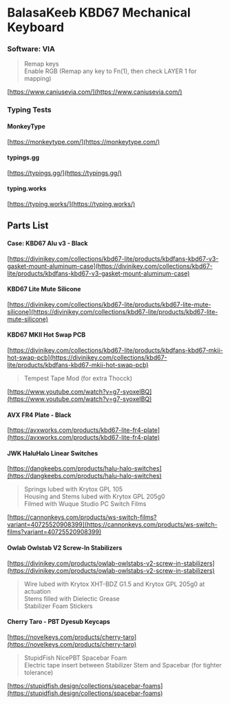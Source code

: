 

# BalasaKeeb KBD67 Mechanical Keyboard

### **Software:** VIA
   > Remap keys<br>
   > Enable RGB  (Remap any key to Fn(1), then check LAYER 1 for mapping)
        
   [https://www.caniusevia.com/](https://www.caniusevia.com/)
        
### **Typing Tests**<br>
#### MonkeyType

   [https://monkeytype.com/](https://monkeytype.com/)
        
#### typings.gg

   [https://typings.gg/](https://typings.gg/)
        
#### typing.works

   [https://typing.works/](https://typing.works/)
        
## Parts List

#### **Case:** KBD67 Alu v3 - Black

   [https://divinikey.com/collections/kbd67-lite/products/kbdfans-kbd67-v3-gasket-mount-aluminum-case](https://divinikey.com/collections/kbd67-lite/products/kbdfans-kbd67-v3-gasket-mount-aluminum-case)
  

#### KBD67 Lite Mute Silicone

   [https://divinikey.com/collections/kbd67-lite/products/kbd67-lite-mute-silicone](https://divinikey.com/collections/kbd67-lite/products/kbd67-lite-mute-silicone)


#### KBD67 MKII Hot Swap PCB

   [https://divinikey.com/collections/kbd67-lite/products/kbdfans-kbd67-mkii-hot-swap-pcb](https://divinikey.com/collections/kbd67-lite/products/kbdfans-kbd67-mkii-hot-swap-pcb)
  
  > Tempest Tape Mod (for extra Thocck)
 
   [https://www.youtube.com/watch?v=g7-syoxeIBQ](https://www.youtube.com/watch?v=g7-syoxeIBQ)
  
#### AVX FR4 Plate - Black

   [https://avxworks.com/products/kbd67-lite-fr4-plate](https://avxworks.com/products/kbd67-lite-fr4-plate)
  
  
#### JWK HaluHalo Linear Switches

   [https://dangkeebs.com/products/halu-halo-switches](https://dangkeebs.com/products/halu-halo-switches)
  
  > Springs lubed with Krytox GPL 105<br>
  > Housing and Stems lubed with Krytox GPL 205g0<br>
  > Filmed with Wuque Studio PC Switch Films<br>
      
   [https://cannonkeys.com/products/ws-switch-films?variant=40725520908399](https://cannonkeys.com/products/ws-switch-films?variant=40725520908399)


#### Owlab Owlstab V2 Screw-In Stabilizers

   [https://divinikey.com/products/owlab-owlstabs-v2-screw-in-stabilizers](https://divinikey.com/products/owlab-owlstabs-v2-screw-in-stabilizers)
 
  > Wire lubed with Krytox XHT-BDZ G1.5 and Krytox GPL 205g0 at actuation<br> 
  > Stems filled with Dielectic Grease<br>
  > Stabilizer Foam Stickers<br>
     
     
#### Cherry Taro - PBT Dyesub Keycaps

   [https://novelkeys.com/products/cherry-taro](https://novelkeys.com/products/cherry-taro)
  
  > StupidFish NicePBT Spacebar Foam <br> 
  > Electric tape insert between Stabilizer Stem and Spacebar (for tighter tolerance)
  
   [https://stupidfish.design/collections/spacebar-foams](https://stupidfish.design/collections/spacebar-foams)
  
